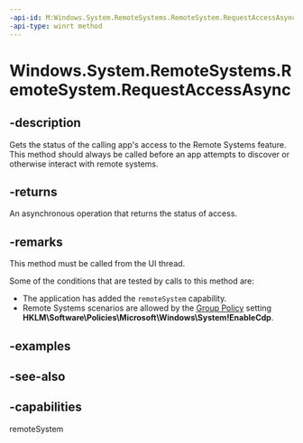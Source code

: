 ```yaml
---
-api-id: M:Windows.System.RemoteSystems.RemoteSystem.RequestAccessAsync
-api-type: winrt method
---
```


<!-- Method syntax
public Windows.Foundation.IAsyncOperation<Windows.System.RemoteSystems.RemoteSystemAccessStatus> RequestAccessAsync()
-->

# Windows.System.RemoteSystems.RemoteSystem.RequestAccessAsync

## -description
Gets the status of the calling app's access to the Remote Systems feature. This method should always be called before an app attempts to discover or otherwise interact with remote systems.

## -returns
An asynchronous operation that returns the status of access.

## -remarks
This method must be called from the UI thread.

Some of the conditions that are tested by calls to this method are: 
* The application has added the `remoteSystem` capability.
* Remote Systems scenarios are allowed by the [Group Policy](https://www.microsoft.com/download/details.aspx?id=25250) setting **HKLM\Software\Policies\Microsoft\Windows\System!EnableCdp**. 

## -examples

## -see-also


## -capabilities
remoteSystem
